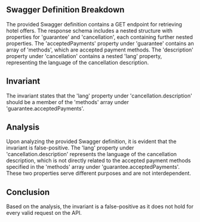 ## Swagger Definition Breakdown
The provided Swagger definition contains a GET endpoint for retrieving hotel offers. The response schema includes a nested structure with properties for 'guarantee' and 'cancellation', each containing further nested properties. The 'acceptedPayments' property under 'guarantee' contains an array of 'methods', which are accepted payment methods. The 'description' property under 'cancellation' contains a nested 'lang' property, representing the language of the cancellation description.

## Invariant
The invariant states that the 'lang' property under 'cancellation.description' should be a member of the 'methods' array under 'guarantee.acceptedPayments'.

## Analysis
Upon analyzing the provided Swagger definition, it is evident that the invariant is false-positive. The 'lang' property under 'cancellation.description' represents the language of the cancellation description, which is not directly related to the accepted payment methods specified in the 'methods' array under 'guarantee.acceptedPayments'. These two properties serve different purposes and are not interdependent.

## Conclusion
Based on the analysis, the invariant is a false-positive as it does not hold for every valid request on the API.

